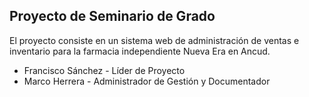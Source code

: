 Proyecto de Seminario de Grado
------------------------------

El proyecto consiste en un sistema web de administración de ventas e inventario para la farmacia independiente Nueva Era en Ancud.

- Francisco Sánchez - Líder de Proyecto
- Marco Herrera - Administrador de Gestión y Documentador

